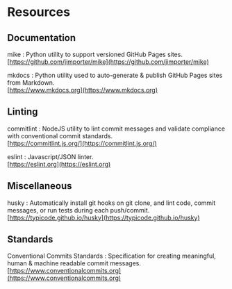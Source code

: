 # Resources

## Documentation

mike
:    Python utility to support versioned GitHub Pages sites.<br/>
[https://github.com/jimporter/mike](https://github.com/jimporter/mike)

mkdocs
:    Python utility used to auto-generate & publish GitHub Pages sites from Markdown.<br/>
[https://www.mkdocs.org](https://www.mkdocs.org)

## Linting

commitlint
:    NodeJS utility to lint commit messages and validate compliance with conventional commit standards.<br/>
[https://commitlint.js.org/](https://commitlint.js.org/)

eslint
:    Javascript/JSON linter.<br/>
[https://eslint.org](https://eslint.org)

## Miscellaneous

husky
:    Automatically install git hooks on git clone, and lint code, commit messages, or run tests during each push/commit.<br/>
[https://typicode.github.io/husky](https://typicode.github.io/husky)

## Standards

Conventional Commits Standards
:    Specification for creating meaningful, human & machine readable commit messages.<br/>
[https://www.conventionalcommits.org](https://www.conventionalcommits.org)
